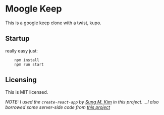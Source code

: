 # Moogle Keep

This is a google keep clone with a twist, kupo.


## Startup

really easy just:

        npm install
        npm run start


## Licensing

This is MIT licensed.

_NOTE: I used the `create-react-app` by [Sung M. Kim](https://sung.codes) in this project._
_...I also borrowed some server-side code from [this project](https://github.com/alexdevero/bookshelf-react-express-sqlite-app)_
